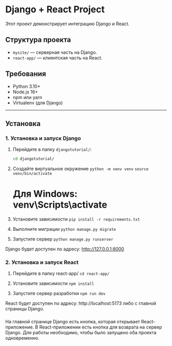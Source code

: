 # Django + React Project

Этот проект демонстрирует интеграцию Django и React.

## Структура проекта
- `mysite/` — серверная часть на Django.
- `react-app/` — клиентская часть на React.

## Требования
- Python 3.10+
- Node.js 16+
- npm или yarn
- Virtualenv (для Django)

---

## Установка

### 1. Установка и запуск Django
1. Перейдите в папку `djangotutorial/`:
   ```bash
   cd djangotutorial/

2. Создайте виртуальное окружение 
   `python -m venv venv`
   `source venv/bin/activate`
   # Для Windows: venv\Scripts\activate

4. Установите зависимости
   `pip install -r requirements.txt`

5. Выполните миграции
   `python manage.py migrate`

6. Запустите сервер
   `python manage.py runserver`

Django будет доступен по адресу: http://127.0.0.1:8000

### 2. Установка и запуск React
1. Перейдите в папку react-app/
   `cd react-app/`

2. Установите зависимости
   `npm install`

3. Запустите сервер разработки
   `npm run dev`

React будет доступен по адресу: http://localhost:5173 либо с главной страницы Django.


###
На главной странице Django есть кнопка, которая открывает React-приложение.
В React-приложении есть кнопка для возврата на сервер Django.
Для работы необходимо, чтобы было запущено оба проекта одновременно.
